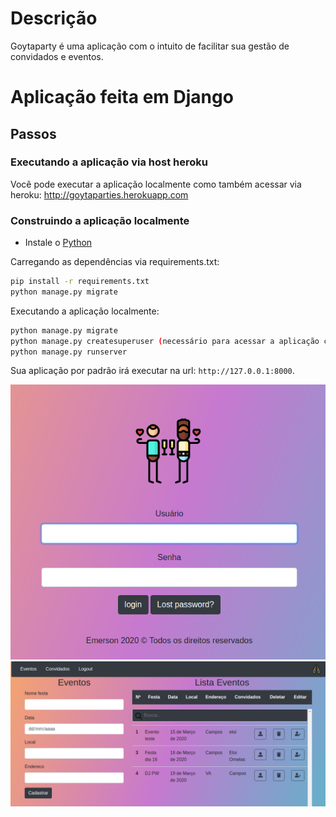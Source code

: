 # Descrição

Goytaparty é uma aplicação com o intuito de facilitar sua gestão de convidados e eventos. 

# Aplicação feita em Django

## Passos

### Executando a aplicação via host heroku
Você pode executar a aplicação localmente como também acessar via heroku: http://goytaparties.herokuapp.com 

### Construindo a aplicação localmente

* Instale o [Python](https://www.python.org/downloads/)

Carregando as dependências via requirements.txt:

```bash
pip install -r requirements.txt
python manage.py migrate
```

Executando a aplicação localmente:

```bash
python manage.py migrate
python manage.py createsuperuser (necessário para acessar a aplicação com user e password)
python manage.py runserver
```

Sua aplicação por padrão irá executar na url: `http://127.0.0.1:8000`.

<img src="login.png"  altn="Tela de login" />

<br>

<img src="principal.png"  altn="Tela principal" />
